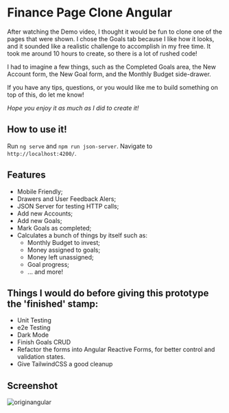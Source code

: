 # Finance Page Clone Angular

After watching the Demo video, I thought it would be fun to clone one of the pages that were shown. I chose the Goals tab because I like how it looks, and it sounded like a realistic challenge to accomplish in my free time. It took me around 10 hours to create, so there is a lot of rushed code!

I had to imagine a few things, such as the Completed Goals area, the New Account form, the New Goal form, and the Monthly Budget side-drawer.

If you have any tips, questions, or you would like me to build something on top of this, do let me know!

*Hope you enjoy it as much as I did to create it!*

## How to use it!

Run `ng serve` and `npm run json-server`. Navigate to `http://localhost:4200/`.

## Features

- Mobile Friendly;
- Drawers and User Feedback Alers;
- JSON Server for testing HTTP calls;
- Add new Accounts;
- Add new Goals;
- Mark Goals as completed;
- Calculates a bunch of things by itself such as:
  - Monthly Budget to invest;
  - Money assigned to goals;
  - Money left unassigned;
  - Goal progress;
  - ... and more!

## Things I would do before giving this prototype the 'finished' stamp:

- Unit Testing
- e2e Testing
- Dark Mode
- Finish Goals CRUD
- Refactor the forms into Angular Reactive Forms, for better control and validation states.
- Give TailwindCSS a good cleanup

## Screenshot

![originangular](https://user-images.githubusercontent.com/36332661/219083345-f50963a7-57a2-4a0a-b3ca-8b6bb939840f.png)


